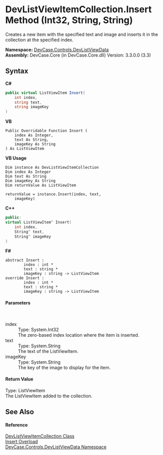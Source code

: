 # DevListViewItemCollection.Insert Method (Int32, String, String)
 

Creates a new item with the specified text and image and inserts it in the collection at the specified index.

**Namespace:**&nbsp;<a href="N_DevCase_Controls_DevListViewData">DevCase.Controls.DevListViewData</a><br />**Assembly:**&nbsp;DevCase.Core (in DevCase.Core.dll) Version: 3.3.0.0 (3.3)

## Syntax

**C#**<br />
``` C#
public virtual ListViewItem Insert(
	int index,
	string text,
	string imageKey
)
```

**VB**<br />
``` VB
Public Overridable Function Insert ( 
	index As Integer,
	text As String,
	imageKey As String
) As ListViewItem
```

**VB Usage**<br />
``` VB Usage
Dim instance As DevListViewItemCollection
Dim index As Integer
Dim text As String
Dim imageKey As String
Dim returnValue As ListViewItem

returnValue = instance.Insert(index, text, 
	imageKey)
```

**C++**<br />
``` C++
public:
virtual ListViewItem^ Insert(
	int index, 
	String^ text, 
	String^ imageKey
)
```

**F#**<br />
``` F#
abstract Insert : 
        index : int * 
        text : string * 
        imageKey : string -> ListViewItem 
override Insert : 
        index : int * 
        text : string * 
        imageKey : string -> ListViewItem 
```


#### Parameters
&nbsp;<dl><dt>index</dt><dd>Type: System.Int32<br />The zero-based index location where the item is inserted.</dd><dt>text</dt><dd>Type: System.String<br />The text of the ListViewItem.</dd><dt>imageKey</dt><dd>Type: System.String<br />The key of the image to display for the item.</dd></dl>

#### Return Value
Type: ListViewItem<br />The ListViewItem added to the collection.

## See Also


#### Reference
<a href="T_DevCase_Controls_DevListViewData_DevListViewItemCollection">DevListViewItemCollection Class</a><br /><a href="Overload_DevCase_Controls_DevListViewData_DevListViewItemCollection_Insert">Insert Overload</a><br /><a href="N_DevCase_Controls_DevListViewData">DevCase.Controls.DevListViewData Namespace</a><br />